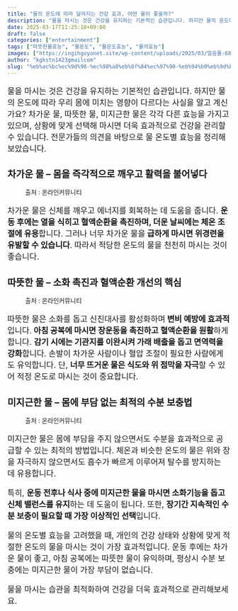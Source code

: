 ```yaml
---
title: "물의 온도에 따라 달라지는 건강 효과, 어떤 물이 좋을까?"
description: "물을 마시는 것은 건강을 유지하는 기본적인 습관입니다. 하지만 물의 온도에 따라 우리 몸에 미치는 영향이 다르다는 사실을 알고 계신가요? 차가운 물, 따뜻한 물, 미지근한 물은 각각 다른 효능을 가지고 있으며, 상황에 맞게 선택해 마시면 더욱 효과적으로 건강을 관리할 "
date: 2025-03-17T11:25:18+09:00
draft: false
categories: ["entertainment"]
tags: ["따뜻한물효능", "물온도", "물온도효능", "물의효능"]
images: ["https://ingihgoyonet.site/wp-content/uploads/2025/03/얼음물-683x1024.jpg", "https://ingihgoyonet.site/wp-content/uploads/2025/03/뜨거운물.webp", "https://ingihgoyonet.site/wp-content/uploads/2025/03/미지근한물.webp"]
author: "kgkstn1423gmailcom"
slug: "%eb%ac%bc%ec%9d%98-%ec%98%a8%eb%8f%84%ec%97%90-%eb%94%b0%eb%9d%bc-%eb%8b%ac%eb%9d%bc%ec%a7%80%eb%8a%94-%ea%b1%b4%ea%b0%95-%ed%9a%a8%ea%b3%bc-%ec%96%b4%eb%96%a4-%eb%ac%bc%ec%9d%b4-%ec%a2%8b%ec%9d%84"
---
```


<p style="font-size:18px">물을 마시는 것은 건강을 유지하는 기본적인 습관입니다. 하지만 물의 온도에 따라 우리 몸에 미치는 영향이 다르다는 사실을 알고 계신가요? 차가운 물, 따뜻한 물, 미지근한 물은 각각 다른 효능을 가지고 있으며, 상황에 맞게 선택해 마시면 더욱 효과적으로 건강을 관리할 수 있습니다. 전문가들의 의견을 바탕으로 물 온도별 효능을 정리해보았습니다.</p> <h2 >차가운 물 – 몸을 즉각적으로 깨우고 활력을 불어넣다</h2> <figure ><img src="https://ingihgoyonet.site/wp-content/uploads/2025/03/얼음물-683x1024.jpg" alt="" style="aspect-ratio:16/9;object-fit:cover"/><figcaption >출처 : 온라인커뮤니티</figcaption></figure> <p style="font-size:18px">차가운 물은 신체를 깨우고 에너지를 회복하는 데 도움을 줍니다. <strong>운동 후에는 열을 식히고 혈액순환을 촉진하며, 더운 날씨에는 체온 조절에 유용</strong>합니다. 그러나 너무 차가운 물을<strong> 급하게 마시면 위경련을 유발할 수 있습니다</strong>. 따라서 적당한 온도의 물을 천천히 마시는 것이 좋습니다.</p> <h2 >따뜻한 물 – 소화 촉진과 혈액순환 개선의 핵심</h2> <figure ><img src="https://ingihgoyonet.site/wp-content/uploads/2025/03/뜨거운물.webp" alt="" style="aspect-ratio:16/9;object-fit:cover"/><figcaption >출처 : 온라인커뮤니티</figcaption></figure> <p style="font-size:18px">따뜻한 물은 소화를 돕고 신진대사를 활성화하며<strong> 변비 예방에 효과적</strong>입니다.<strong> 아침 공복에 마시면 장운동을 촉진하고 혈액순환을 원활</strong>하게 합니다. <strong>감기 시에는 기관지를 이완시켜 가래 배출을 돕고 면역력을 강화</strong>합니다. 손발이 차가운 사람이나 혈압 조절이 필요한 사람에게도 유익합니다. 단, <strong>너무 뜨거운 물은 식도와 위 점막을 자극</strong>할 수 있어 적정 온도로 마시는 것이 중요합니다.</p> <h2 >미지근한 물 – 몸에 부담 없는 최적의 수분 보충법</h2> <figure ><img src="https://ingihgoyonet.site/wp-content/uploads/2025/03/미지근한물.webp" alt="" style="aspect-ratio:16/9;object-fit:cover"/><figcaption >출처 : 온라인커뮤니티</figcaption></figure> <p style="font-size:18px">미지근한 물은 몸에 부담을 주지 않으면서도 수분을 효과적으로 공급할 수 있는 최적의 방법입니다. 체온과 비슷한 온도의 물은 위와 장을 자극하지 않으면서도 흡수가 빠르게 이루어져 탈수를 방지하는 데 유용합니다.</p> <p style="font-size:18px">특히, <strong>운동 전후나 식사 중에 미지근한 물을 마시면 소화기능을 돕고 신체 밸런스를 유지</strong>하는 데 도움이 됩니다. 또한, <strong>장기간 지속적인 수분 보충이 필요할 때 가장 이상적인 선택</strong>입니다.</p> <p style="font-size:18px">물의 온도별 효능을 고려했을 때, 개인의 건강 상태와 상황에 맞게 적절한 온도의 물을 마시는 것이 가장 효과적입니다. 운동 후에는 차가운 물이 좋고, 아침 공복에는 따뜻한 물이 유익하며, 평상시 수분 보충에는 미지근한 물이 가장 부담이 없습니다.</p> <p style="font-size:18px">물을 마시는 습관을 최적화하여 건강을 더욱 효과적으로 관리해보세요.</p>